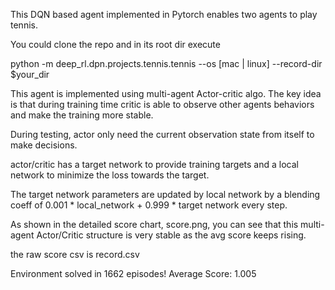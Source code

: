   This DQN based agent implemented in Pytorch enables two agents to play tennis. 

 You could clone the repo and in its root dir execute

 python -m deep_rl.dpn.projects.tennis.tennis --os [mac | linux]  --record-dir $your_dir


 This agent is implemented using multi-agent Actor-critic algo. The key idea is that during training time critic is able to observe other agents behaviors and make the training more stable.

During testing, actor only need the current observation state from itself to make decisions.  

actor/critic has a target network to provide training targets and a local network to minimize the loss towards the target.

The target network parameters are updated by local network by a blending coeff of 0.001 * local_network + 0.999 * target network every step.

As shown in the detailed score chart, score.png, you can see that this multi-agent Actor/Critic structure is very stable as the avg score keeps rising. 

the raw score csv is record.csv

Environment solved in 1662 episodes!	Average Score: 1.005
 
